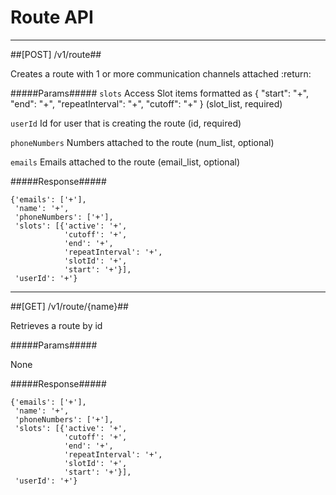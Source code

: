 # Route API 

------------
##[POST] /v1/route##

Creates a route with 1 or more communication channels attached
:return:

#####Params#####
`slots` Access Slot items formatted as { "start": "+", "end": "+", "repeatInterval": "+", "cutoff": "+" } (slot_list, required)

`userId` Id for user that is creating the route (id, required)

`phoneNumbers` Numbers attached to the route (num_list, optional)

`emails` Emails attached to the route (email_list, optional)

#####Response#####

~~~~
{'emails': ['+'],
 'name': '+',
 'phoneNumbers': ['+'],
 'slots': [{'active': '+',
            'cutoff': '+',
            'end': '+',
            'repeatInterval': '+',
            'slotId': '+',
            'start': '+'}],
 'userId': '+'}
~~~~

------------
##[GET] /v1/route/{name}##

Retrieves a route by id

#####Params#####

None

#####Response#####

~~~~
{'emails': ['+'],
 'name': '+',
 'phoneNumbers': ['+'],
 'slots': [{'active': '+',
            'cutoff': '+',
            'end': '+',
            'repeatInterval': '+',
            'slotId': '+',
            'start': '+'}],
 'userId': '+'}
~~~~


